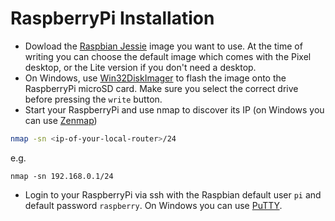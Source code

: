 # RaspberryPi Installation

* Dowload the [Raspbian Jessie](https://www.raspberrypi.org/downloads/raspbian/) image you want to use. At the time of writing you can choose the default image which comes with the Pixel desktop, or the Lite version if you don't need a desktop.
* On Windows, use [Win32DiskImager](https://sourceforge.net/projects/win32diskimager/) to flash the image onto the RaspberryPi microSD card. Make sure you select the correct drive before pressing the `write` button.
* Start your RaspberryPi and use nmap to discover its IP (on Windows you can use [Zenmap](https://nmap.org/zenmap/))
```bash
nmap -sn <ip-of-your-local-router>/24
```
e.g.
```
nmap -sn 192.168.0.1/24
```
* Login to your RaspberryPi via ssh with the Raspbian default user `pi` and default password `raspberry`. On Windows you can use [PuTTY](http://www.putty.org/).
